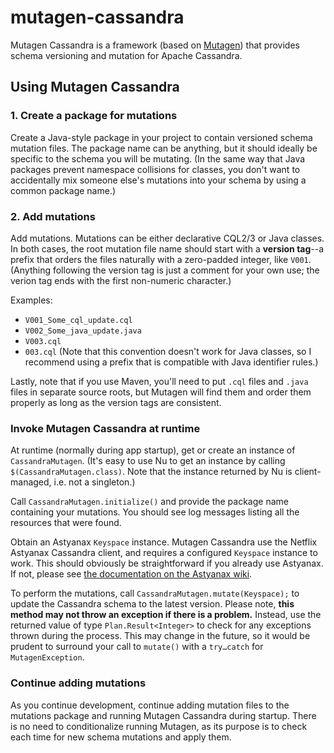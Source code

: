 mutagen-cassandra
=================

Mutagen Cassandra is a framework (based on [Mutagen](https://github.com/toddfast/mutagen)) that provides schema versioning and mutation for Apache Cassandra.

Using Mutagen Cassandra
-----------------------

### 1. Create a package for mutations

Create a Java-style package in your project to contain versioned schema mutation files. The package name can be anything, but it should ideally be specific to the schema you will be mutating. (In the same way that Java packages prevent namespace collisions for classes, you don't want to accidentally mix someone else's mutations into your schema by using a common package name.)

### 2. Add mutations

Add mutations. Mutations can be either declarative CQL2/3 or Java classes. In both cases, the root mutation file name should start with a **version tag**--a prefix that orders the files naturally with a zero-padded integer, like `V001`.  (Anything following the version tag is just a comment for your own use; the verion tag ends with the first non-numeric character.)

Examples:

* `V001_Some_cql_update.cql`
* `V002_Some_java_update.java`
* `V003.cql`
* `003.cql` (Note that this convention doesn't work for Java classes, so I recommend using a prefix that is compatible with Java identifier rules.)

Lastly, note that if you use Maven, you'll need to put `.cql` files and `.java` files in separate source roots, but Mutagen will find them and order them properly as long as the version tags are consistent. 

### Invoke Mutagen Cassandra at runtime

At runtime (normally during app startup), get or create an instance of `CassandraMutagen`. (It's easy to use Nu to get an instance by calling `$(CassandraMutagen.class)`. Note that the instance returned by Nu is client-managed, i.e. not a singleton.)

Call `CassandraMutagen.initialize()` and provide the package name containing your mutations. You should see log messages listing all the resources that were found.

Obtain an Astyanax `Keyspace` instance. Mutagen Cassandra use the Netflix Astyanax Cassandra client, and requires a configured `Keyspace` instance to work. This should obviously be straightforward if you already use Astyanax. If not, please see [the documentation on the Astyanax wiki](https://github.com/Netflix/astyanax/wiki/Create-keyspace-or-column-family).

To perform the mutations, call `CassandraMutagen.mutate(Keyspace);` to update the Cassandra schema to the latest version. Please note, **this method may not throw an exception if there is a problem.** Instead, use the returned value of type `Plan.Result<Integer>` to check for any exceptions thrown during the process. This may change in the future, so it would be prudent to surround your call to `mutate()` with a `try…catch` for `MutagenException`.

### Continue adding mutations

As you continue development, continue adding mutation files to the mutations package and running Mutagen Cassandra during startup. There is no need to conditionalize running Mutagen, as its purpose is to check each time for new schema mutations and apply them.
